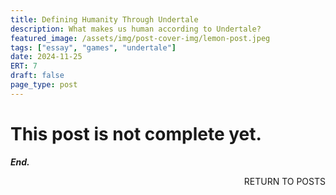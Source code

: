 ```yaml
---
title: Defining Humanity Through Undertale
description: What makes us human according to Undertale?
featured_image: /assets/img/post-cover-img/lemon-post.jpeg
tags: ["essay", "games", "undertale"]
date: 2024-11-25
ERT: 7
draft: false
page_type: post
---
```


# This post is not complete yet.

***End.***

<a href="/index.html" class="btn btn-primary" style="float: right; margin-bottom: 20px; text-decoration: none;">RETURN TO POSTS</a>